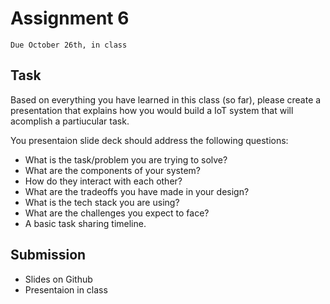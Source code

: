 # Assignment 6
`Due October 26th, in class`


## Task

Based on everything you have learned in this class (so far), please create a presentation that explains how you would build a IoT system that will acomplish a partiucular task.

You presentaion slide deck should address the following questions:

- What is the task/problem you are trying to solve?
- What are the components of your system?
- How do they interact with each other?
- What are the tradeoffs you have made in your design?
- What is the tech stack you are using?
- What are the challenges you expect to face?
- A basic task sharing timeline.



## Submission
- Slides on Github
- Presentaion in class


